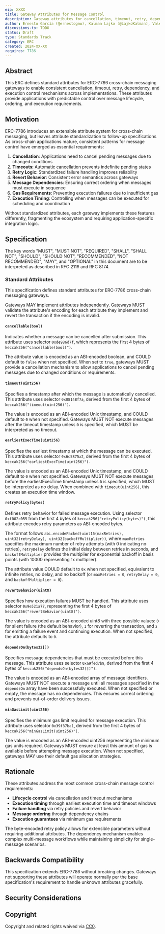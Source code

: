 ```yaml
---
eip: XXXX
title: Gateway Attributes for Message Control
description: Gateway attributes for cancellation, timeout, retry, dependencies, and execution control in cross-chain messaging.
author: Ernesto García (@ernestognw), Kalman Lajko (@LajkoKalman), Valera Grinenko (@0xValera)
discussions-to: TODO
status: Draft
type: Standards Track
category: ERC
created: 2024-XX-XX
requires: 7786
---
```


## Abstract

This ERC defines standard attributes for ERC-7786 cross-chain messaging gateways to enable consistent cancellation, timeout, retry, dependency, and execution control mechanisms across implementations. These attributes provide applications with predictable control over message lifecycle, ordering, and execution requirements.

## Motivation

ERC-7786 introduces an extensible attribute system for cross-chain messaging, but leaves attribute standardization to follow-up specifications. As cross-chain applications mature, consistent patterns for message control have emerged as essential requirements:

1. **Cancellation**: Applications need to cancel pending messages due to changed conditions
2. **Timeouts**: Automatic cancellation prevents indefinite pending states
3. **Retry Logic**: Standardized failure handling improves reliability
4. **Revert Behavior**: Consistent error semantics across gateways
5. **Message Dependencies**: Ensuring correct ordering when messages must execute in sequence
6. **Gas Requirements**: Preventing execution failures due to insufficient gas
7. **Execution Timing**: Controlling when messages can be executed for scheduling and coordination

Without standardized attributes, each gateway implements these features differently, fragmenting the ecosystem and requiring application-specific integration logic.

## Specification

The key words "MUST", "MUST NOT", "REQUIRED", "SHALL", "SHALL NOT", "SHOULD", "SHOULD NOT", "RECOMMENDED", "NOT RECOMMENDED", "MAY", and "OPTIONAL" in this document are to be interpreted as described in RFC 2119 and RFC 8174.

### Standard Attributes

This specification defines standard attributes for ERC-7786 cross-chain messaging gateways.

Gateways MAY implement attributes independently. Gateways MUST validate the attribute's encoding for each attribute they implement and revert the transaction if the encoding is invalid.

#### `cancellable(bool)`

Indicates whether a message can be cancelled after submission. This attribute uses selector `0xde986d7f`, which represents the first 4 bytes of `keccak256("cancellable(bool)")`.

The attribute value is encoded as an ABI-encoded boolean, and COULD default to `false` when not specified. When set to `true`, gateways MUST provide a cancellation mechanism to allow applications to cancel pending messages due to changed conditions or requirements.

#### `timeout(uint256)`

Specifies a timestamp after which the message is automatically cancelled. This attribute uses selector `0x08148f7a`, derived from the first 4 bytes of `keccak256("timeout(uint256)")`.

The value is encoded as an ABI-encoded Unix timestamp, and COULD default to `0` when not specified. Gateways MUST NOT execute messages after the timeout timestamp unless `0` is specified, which MUST be interpreted as no timeout.

#### `earliestExecTime(uint256)`

Specifies the earliest timestamp at which the message can be executed. This attribute uses selector `0x6c5875a2`, derived from the first 4 bytes of `keccak256("earliestExecTime(uint256)")`.

The value is encoded as an ABI-encoded Unix timestamp, and COULD default to `0` when not specified. Gateways MUST NOT execute messages before the earliestExecTime timestamp unless `0` is specified, which MUST be interpreted as no delay. When combined with `timeout(uint256)`, this creates an execution time window.

#### `retryPolicy(bytes)`

Defines retry behavior for failed message execution. Using selector `0xf002c055` from the first 4 bytes of `keccak256("retryPolicy(bytes)")`, this attribute encodes retry parameters as ABI-encoded bytes.

The format follows `abi.encodePacked(uint16(maxRetries), uint32(retryDelay), uint32(backoffMultiplier))`, where `maxRetries` specifies the maximum number of retry attempts (with 0 indicating no retries), `retryDelay` defines the initial delay between retries in seconds, and `backoffMultiplier` provides the multiplier for exponential backoff in basis points (with 10000 representing 1x multiplier).

The attribute value COULD default to `0x` when not specified, equivalent to infinite retries, no delay, and no backoff (or `maxRetries = 0`, `retryDelay = 0`, and `backoffMultiplier = 0`).

#### `revertBehavior(uint8)`

Specifies how execution failures MUST be handled. This attribute uses selector `0x9e521a77`, representing the first 4 bytes of `keccak256("revertBehavior(uint8)")`.

The value is encoded as an ABI-encoded uint8 with three possible values: `0` for silent failure (the default behavior), `1` for reverting the transaction, and `2` for emitting a failure event and continuing execution. When not specified, the attribute defaults to `0`.

#### `dependsOn(bytes32[])`

Specifies message dependencies that must be executed before this message. This attribute uses selector `0xa9fed7b9`, derived from the first 4 bytes of `keccak256("dependsOn(bytes32[])")`.

The value is encoded as an ABI-encoded array of message identifiers. Gateways MUST NOT execute a message until all messages specified in the `dependsOn` array have been successfully executed. When not specified or empty, the message has no dependencies. This ensures correct ordering and prevents out-of-order delivery issues.

#### `minGasLimit(uint256)`

Specifies the minimum gas limit required for message execution. This attribute uses selector `0x39f87ba1`, derived from the first 4 bytes of `keccak256("minGasLimit(uint256)")`.

The value is encoded as an ABI-encoded uint256 representing the minimum gas units required. Gateways MUST ensure at least this amount of gas is available before attempting message execution. When not specified, gateways MAY use their default gas allocation strategies.

## Rationale

These attributes address the most common cross-chain message control requirements:

- **Lifecycle control** via cancellation and timeout mechanisms
- **Execution timing** through earliest execution time and timeout windows
- **Failure handling** via retry policies and revert behavior
- **Message ordering** through dependency chains
- **Execution guarantees** via minimum gas requirements

The byte-encoded retry policy allows for extensible parameters without requiring additional attributes. The dependency mechanism enables complex multi-message workflows while maintaining simplicity for single-message scenarios.

## Backwards Compatibility

This specification extends ERC-7786 without breaking changes. Gateways not supporting these attributes will operate normally per the base specification's requirement to handle unknown attributes gracefully.

## Security Considerations

<!-- TODO: Discuss -->

<!-- Maybe? -->
<!-- - **Dependency Cycles**: Gateways should detect and reject circular dependencies in `dependsOn` arrays -->

## Copyright

Copyright and related rights waived via [CC0](../LICENSE.md).
